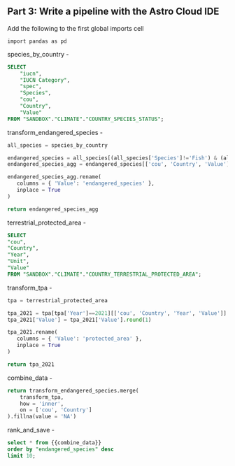 ## Part 3: Write a pipeline with the Astro Cloud IDE


Add the following to the first global imports cell

`import pandas as pd`

species_by_country - 
```sql
SELECT 
    "iucn",
    "IUCN Category",
    "spec",
    "Species",
    "cou",
    "Country",
    "Value"
FROM "SANDBOX"."CLIMATE"."COUNTRY_SPECIES_STATUS";
```

transform_endangered_species - 
```python
all_species = species_by_country

endangered_species = all_species[(all_species['Species']!='Fish') & (all_species['IUCN Category'] == 'Number of critically endangered species')]
endangered_species_agg = endangered_species[['cou', 'Country', 'Value']].groupby(['cou', 'Country']).sum().reset_index()

endangered_species_agg.rename(
   columns = { 'Value': 'endangered_species' },
   inplace = True  
)

return endangered_species_agg
```

terrestrial_protected_area - 
```sql
SELECT
"cou",
"Country",
"Year",
"Unit",
"Value"
FROM "SANDBOX"."CLIMATE"."COUNTRY_TERRESTRIAL_PROTECTED_AREA";
```

transform_tpa -
```python
tpa = terrestrial_protected_area

tpa_2021 = tpa[tpa['Year']==2021][['cou', 'Country', 'Year', 'Value']]
tpa_2021['Value'] = tpa_2021['Value'].round(1)

tpa_2021.rename(
   columns = { 'Value': 'protected_area' },
   inplace = True  
)

return tpa_2021
```

combine_data - 
```python
return transform_endangered_species.merge(
    transform_tpa,
    how = 'inner',
    on = ['cou', 'Country']
).fillna(value = 'NA')
```

rank_and_save - 
```sql
select * from {{combine_data}}
order by "endangered_species" desc
limit 10;
```